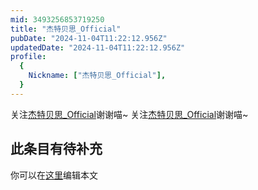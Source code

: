 ```yaml
---
mid: 3493256853719250
title: "杰特贝思_Official"
pubDate: "2024-11-04T11:22:12.956Z"
updatedDate: "2024-11-04T11:22:12.956Z"
profile:
  {
    Nickname: ["杰特贝思_Official"],
  }
---
```


关注[杰特贝思_Official](https://space.bilibili.com/3493256853719250)谢谢喵~ 关注[杰特贝思_Official](https://space.bilibili.com/3493256853719250)谢谢喵~

## 此条目有待补充
你可以在[这里](https://github.com/Yuhanawa/VTuber.ICU-Content/edit/master/v/杰特贝思_Official/index.md)编辑本文
